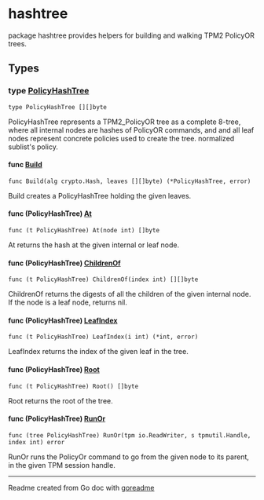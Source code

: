 # hashtree

package hashtree provides helpers for building and walking TPM2 PolicyOR trees.

## Types

### type [PolicyHashTree](/pkg/hashtree/hashtree.go#L19)

`type PolicyHashTree [][]byte`

PolicyHashTree represents a TPM2_PolicyOR tree as a complete 8-tree, where all internal nodes are hashes of PolicyOR
commands, and and all leaf nodes represent concrete policies used to create the tree.
normalized sublist's policy.

#### func [Build](/pkg/hashtree/hashtree.go#L32)

`func Build(alg crypto.Hash, leaves [][]byte) (*PolicyHashTree, error)`

Build creates a PolicyHashTree holding the given leaves.

#### func (PolicyHashTree) [At](/pkg/hashtree/hashtree.go#L27)

`func (t PolicyHashTree) At(node int) []byte`

At returns the hash at the given internal or leaf node.

#### func (PolicyHashTree) [ChildrenOf](/pkg/hashtree/hashtree.go#L52)

`func (t PolicyHashTree) ChildrenOf(index int) [][]byte`

ChildrenOf returns the digests of all the children of the given internal node. If the node is a leaf node, returns nil.

#### func (PolicyHashTree) [LeafIndex](/pkg/hashtree/hashtree.go#L82)

`func (t PolicyHashTree) LeafIndex(i int) (*int, error)`

LeafIndex returns the index of the given leaf in the tree.

#### func (PolicyHashTree) [Root](/pkg/hashtree/hashtree.go#L22)

`func (t PolicyHashTree) Root() []byte`

Root returns the root of the tree.

#### func (PolicyHashTree) [RunOr](/pkg/hashtree/hashtree.go#L65)

`func (tree PolicyHashTree) RunOr(tpm io.ReadWriter, s tpmutil.Handle, index int) error`

RunOr runs the PolicyOr command to go from the given node to its parent, in the given TPM session handle.

---
Readme created from Go doc with [goreadme](https://github.com/posener/goreadme)

